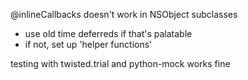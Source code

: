 <!--
.. title: PyObjC and Twisted
.. date: 2012/11/01 15:31
.. slug: pyobjc-and-twisted
.. link:
.. description:
.. tags: mac programming pyobjc twisted python
-->


@inlineCallbacks doesn't work in NSObject subclasses
- use old time deferreds if that's palatable
- if not, set up 'helper functions'

testing with twisted.trial and python-mock works fine



